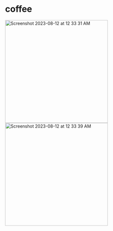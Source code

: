 # coffee




<img width="334" alt="Screenshot 2023-08-12 at 12 33 31 AM" src="https://github.com/kaliraotaran/coffee/assets/81376236/acabd5e2-848b-4bfe-90a9-bae12c79838e">





<img width="334" alt="Screenshot 2023-08-12 at 12 33 39 AM" src="https://github.com/kaliraotaran/coffee/assets/81376236/b8c51d14-ae18-45db-b988-f5b8f3b2388c">

